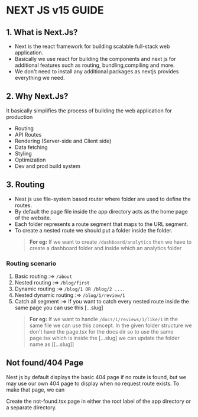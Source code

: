 # NEXT JS v15 GUIDE

## 1. What is Next.Js?

- Next is the react framework for building scalable full-stack web application.
- Basically we use react for building the components and next js for additional features such as routing, bundling,compiling and more.
- We don't need to install any additional packages as nextjs provides everything we need.

## 2. Why Next.Js?

It basically simplifies the process of building the web application for production

- Routing
- API Routes
- Rendering (Server-side and Client side)
- Data fetching
- Styling
- Optimization
- Dev and prod build system

## 3. Routing

- Nest js use file-system based router where folder are used to define the routes.
- By default the page file inside the app directory acts as the home page of the website.
- Each folder represents a route segment that maps to the URL segment.
- To create a nested route we should put a folder inside the folder.
  > **For eg:** If we want to create `/dashboard/analytics` then we have to create a dashboard folder and inside which an analytics folder

### Routing scenario

1. Basic routing :=> `/about`
2. Nested routing :=> `/blog/first`
3. Dynamic routing :=> `/blog/1 OR /blog/2 ....`
4. Nested dynamic routing :=> `/blog/1/review/1`
5. Catch all segment :=> If you want to catch every nested route inside the same page you can use this [...slug]
   > **For eg:** If we want to handle `/docs/1/reviews/1/like/1` in the same file we can use this concept. In the given folder structure
   > we don't have the page.tsx for the docs dir so to use the same page.tsx which is inside the [...slug] we can update the folder name as [[...slug]]

## Not found/404 Page

Nest js by default displays the basic 404 page if no route is found, but we may use our own 404 page to display when no request route exists. To make that page, we can

Create the not-found.tsx page in either the root label of the app directory or a separate directory.
